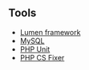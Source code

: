 ## Tools

- [Lumen framework](https://lumen.laravel.com/)
- [MySQL](https://www.mysql.com/)
- [PHP Unit](https://phpunit.de/)
- [PHP CS Fixer](https://github.com/FriendsOfPHP/PHP-CS-Fixer)
